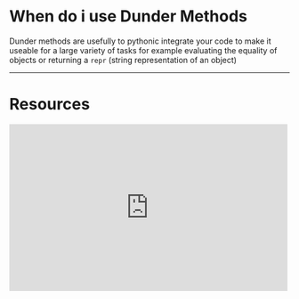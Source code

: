 



# When do i use Dunder Methods
Dunder methods are usefully to pythonic integrate your code to make it useable for a large variety of tasks for example evaluating the equality of objects or returning a `repr` (string representation of an object)



---

# Resources 
<iframe width="500" height="300" src="https://www.youtube.com/embed/Zl-Vb1OIhCk" title="Magic Methods - Making Python builtins work with your classes" frameborder="0" allow="accelerometer; autoplay; clipboard-write; encrypted-media; gyroscope; picture-in-picture; web-share" allowfullscreen></iframe>